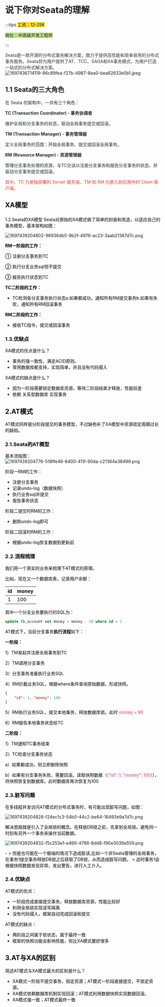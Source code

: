 # 说下你对Seata的理解

:::tips
<font style="background-color:#FBDE28;">工资：12-25K</font>

<font style="background-color:#C1E77E;">岗位：中高级开发工程师</font>

:::

<font style="background-color:#C1E77E;"></font>

<font style="color:rgb(51, 51, 51);">Seata是一款开源的分布式事务解决方案，致力于提供高性能和简单易用的分布式事务服务。Seata将为用户提供了AT、TCC、SAGA和XA事务模式，为用户打造一站式的分布式解决方案。</font>![1697436714119-86c89fea-f27b-4987-8ea0-bea62633e0b1.jpeg](./img/-fne7tgBMXEHczUA/1697436714119-86c89fea-f27b-4987-8ea0-bea62633e0b1-325687.jpeg)

## 
## 1.1 Seata的三大角色
<font style="color:rgb(36, 41, 46);">在 Seata 的架构中，一共有三个角色：</font>

**<font style="color:rgb(36, 41, 46);">TC (Transaction Coordinator) - 事务协调者</font>**

<font style="color:rgb(36, 41, 46);">维护全局和分支事务的状态，驱动全局事务提交或回滚。</font>

**<font style="color:rgb(36, 41, 46);">TM (Transaction Manager) - 事务管理器</font>**

<font style="color:rgb(36, 41, 46);">定义全局事务的范围：开始全局事务、提交或回滚全局事务。</font>

**<font style="color:rgb(36, 41, 46);">RM (Resource Manager) - 资源管理器</font>**

<font style="color:rgb(36, 41, 46);">管理分支事务处理的资源，与TC交谈以注册分支事务和报告分支事务的状态，并驱动分支事务提交或回滚。</font>

<font style="color:rgb(223, 64, 42);">其中，TC 为单独部署的 Server 服务端，TM 和 RM 为嵌入到应用中的 Client 客户端。</font>

## <font style="color:rgb(0, 0, 0);">XA模型</font>
### <font style="color:rgb(0, 0, 0);">  
</font><font style="color:rgb(0, 0, 0);">1.2.Seata的XA模型</font>
<font style="color:rgb(0, 0, 0);">Seata对原始的XA模式做了简单的封装和改造，以适应自己的事务模型，基本架构如图：</font>

![1697439204802-96936db5-9b2f-4976-ac23-3aab21387d7c.png](./img/-fne7tgBMXEHczUA/1697439204802-96936db5-9b2f-4976-ac23-3aab21387d7c-169313.png)

  


**<font style="color:rgb(0, 0, 0);">RM一阶段的工作：</font>**

<font style="color:rgb(0, 0, 0);">① 注册分支事务到TC</font>

<font style="color:rgb(0, 0, 0);">② 执行分支业务sql但不提交</font>

<font style="color:rgb(0, 0, 0);">③ 报告执行状态到TC</font>

**<font style="color:rgb(0, 0, 0);">TC二阶段的工作：</font>**

+ <font style="color:rgb(0, 0, 0);">TC检测各分支事务执行状态</font><font style="color:rgb(0, 0, 0);">a.如果都成功，通知所有RM提交事务</font><font style="color:rgb(0, 0, 0);">b.如果有失败，通知所有RM回滚事务</font>

**<font style="color:rgb(0, 0, 0);">RM二阶段的工作：</font>**

+ <font style="color:rgb(0, 0, 0);">接收TC指令，提交或回滚事务</font>

  


### <font style="color:rgb(0, 0, 0);">1.3.优缺点</font>
<font style="color:rgb(0, 0, 0);">XA模式的优点是什么？</font>

+ <font style="color:rgb(0, 0, 0);">事务的强一致性，满足ACID原则。</font>
+ <font style="color:rgb(0, 0, 0);">常用数据库都支持，实现简单，并且没有代码侵入</font>

<font style="color:rgb(0, 0, 0);">XA模式的缺点是什么？</font>

+ <font style="color:rgb(0, 0, 0);">因为一阶段需要锁定数据库资源，等待二阶段结束才释放，性能较差</font>
+ <font style="color:rgb(0, 0, 0);">依赖 关系型数据库 实现事务</font>

  


## <font style="color:rgb(0, 0, 0);">2.AT模式</font>
<font style="color:rgb(0, 0, 0);">AT模式同样是分阶段提交的事务模型，不过缺弥补了XA模型中资源锁定周期过长的缺陷。</font>

### <font style="color:rgb(0, 0, 0);">2.1.Seata的AT模型</font>
<font style="color:rgb(0, 0, 0);">基本流程图：  
</font>![1697439204776-518ffe46-6400-411f-90da-c21364e38499.png](./img/-fne7tgBMXEHczUA/1697439204776-518ffe46-6400-411f-90da-c21364e38499-944484.png)

  


<font style="color:rgb(0, 0, 0);">阶段一RM的工作：</font>

+ <font style="color:rgb(0, 0, 0);">注册分支事务</font>
+ <font style="color:rgb(0, 0, 0);">记录undo-log（数据快照）</font>
+ <font style="color:rgb(0, 0, 0);">执行业务sql并提交</font>
+ <font style="color:rgb(0, 0, 0);">报告事务状态</font>

<font style="color:rgb(0, 0, 0);">阶段二提交时RM的工作：</font>

+ <font style="color:rgb(0, 0, 0);">删除undo-log即可</font>

<font style="color:rgb(0, 0, 0);">阶段二回滚时RM的工作：</font>

+ <font style="color:rgb(0, 0, 0);">根据undo-log恢复数据到更新前</font>

  


### <font style="color:rgb(0, 0, 0);">2.2.流程梳理</font>
<font style="color:rgb(0, 0, 0);">我们用一个真实的业务来梳理下AT模式的原理。</font>

<font style="color:rgb(0, 0, 0);">比如，现在又一个数据库表，记录用户余额：</font>

| **<font style="color:rgb(0, 0, 0);">id</font>** | **<font style="color:rgb(0, 0, 0);">money</font>** |
| :--- | :--- |
| <font style="color:rgb(0, 0, 0);">1</font> | <font style="color:rgb(0, 0, 0);">100</font> |


<font style="color:rgb(0, 0, 0);">其中一个分支业务要执行的SQL为：</font>

```sql
update tb_account set money = money - 10 where id = 1
```

  


<font style="color:rgb(0, 0, 0);">AT模式下，当前分支事务</font>**<font style="color:rgb(0, 0, 0);">执行流程</font>**<font style="color:rgb(0, 0, 0);">如下：</font>

**<font style="color:rgb(0, 0, 0);">一阶段：</font>**

<font style="color:rgb(0, 0, 0);">1）TM发起并注册全局事务到TC</font>

<font style="color:rgb(0, 0, 0);">2）TM调用分支事务</font>

<font style="color:rgb(0, 0, 0);">3）分支事务准备执行业务SQL</font>

<font style="color:rgb(0, 0, 0);">4）RM拦截业务SQL，根据where条件查询原始数据，形成快照。</font>

```json
{
    "id": 1, "money": 100
}
```

<font style="color:rgb(0, 0, 0);">5）RM执行业务SQL，提交本地事务，释放数据库锁。此时</font><font style="color:rgb(0, 0, 0);"> </font><font style="color:rgb(232, 62, 140);background-color:rgb(246, 246, 246);">money = 90</font>

<font style="color:rgb(0, 0, 0);">6）RM报告本地事务状态给TC</font>

  


**<font style="color:rgb(0, 0, 0);">二阶段：</font>**

<font style="color:rgb(0, 0, 0);">1）TM通知TC事务结束</font>

<font style="color:rgb(0, 0, 0);">2）TC检查分支事务状态</font>

<font style="color:rgb(0, 0, 0);">a）如果都成功，则立即删除快照</font>

<font style="color:rgb(0, 0, 0);">b）如果有分支事务失败，需要回滚。读取快照数据（</font><font style="color:rgb(232, 62, 140);background-color:rgb(246, 246, 246);">{"id": 1, "money": 100}</font><font style="color:rgb(0, 0, 0);">），将快照恢复到数据库。此时数据库再次恢复为100</font>

  


### <font style="color:rgb(0, 0, 0);">2.3.脏写问题</font>
<font style="color:rgb(0, 0, 0);">在多线程并发访问AT模式的分布式事务时，有可能出现脏写问题，如图：</font>

![1697439204828-f24ec1c3-54b0-44c2-be64-16493e9a7d7c.png](./img/-fne7tgBMXEHczUA/1697439204828-f24ec1c3-54b0-44c2-be64-16493e9a7d7c-949556.png)

<font style="color:rgb(0, 0, 0);">解决思路就是引入了全局锁的概念。在释放DB锁之前，先拿到全局锁。避免同一时刻有另外一个事务来操作当前数据。</font>

![1697439204832-f5c253e1-e466-4786-8dd8-f90e3039e559.png](./img/-fne7tgBMXEHczUA/1697439204832-f5c253e1-e466-4786-8dd8-f90e3039e559-731469.png)

  
<font style="color:rgb(0, 0, 0);">- > 但是也可能在一个极端的情况下造成脏读,比如一个非Seata管理的全局事务，在事务1提交事务释放DB锁之后获取了DB锁，从而造成脏写问题。 > 这时事务1会根据快照数据发现异常，发出警告，进行人工介入。</font>  


### <font style="color:rgb(0, 0, 0);">2.4.优缺点</font>
<font style="color:rgb(0, 0, 0);">AT模式的优点：</font>

+ <font style="color:rgb(0, 0, 0);">一阶段完成直接提交事务，释放数据库资源，性能比较好</font>
+ <font style="color:rgb(0, 0, 0);">利用全局锁实现读写隔离</font>
+ <font style="color:rgb(0, 0, 0);">没有代码侵入，框架自动完成回滚和提交</font>

<font style="color:rgb(0, 0, 0);">AT模式的缺点：</font>

+ <font style="color:rgb(0, 0, 0);">两阶段之间属于软状态，属于最终一致</font>
+ <font style="color:rgb(0, 0, 0);">框架的快照功能会影响性能，但比XA模式要好很多</font>

  


## <font style="color:rgb(0, 0, 0);">3.AT与XA的区别</font>
<font style="color:rgb(0, 0, 0);">简述AT模式与XA模式最大的区别是什么？</font>

+ <font style="color:rgb(0, 0, 0);">XA模式一阶段不提交事务，锁定资源；AT模式一阶段直接提交，不锁定资源。</font>
+ <font style="color:rgb(0, 0, 0);">XA模式依赖数据库机制实现回滚；AT模式利用数据快照实现数据回滚。</font>
+ <font style="color:rgb(0, 0, 0);">XA模式强一致；AT模式最终一致</font>

